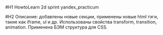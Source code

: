 #H1 HowtoLearn 2d sprint yandex_practicum

#H2 Описание: добавлены новые секции, применены новые html тэги, такие как iframe, ul и др. Использованы свойства transform, transition, animation. Применена БЭМ структура для CSS.